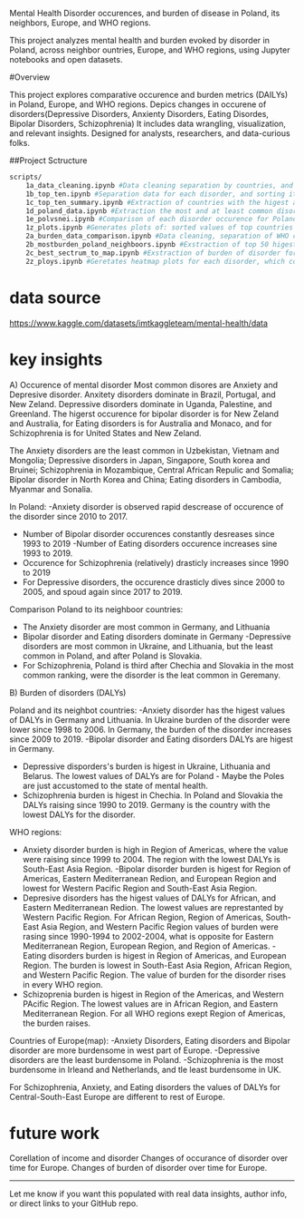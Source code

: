 Mental Health Disorder occurences, and burden of disease in Poland, its neighbors, Europe, and WHO regions.

This project analyzes mental health and burden evoked by disorder in Poland, across neighbor ountries, Europe, and WHO regions, using Jupyter notebooks and open datasets.

#Overview

This project explores comparative occurence and burden metrics (DAILYs) in Poland, Europe, and WHO regions. Depics changes in occurene of disorders(Depressive Disorders, Anxienty Disorders, Eating Disordes, Bipolar Disorders, Schizophrenia) It includes data wrangling, visualization, and relevant insights. Designed for analysts, researchers, and data-curious folks.


##Project Sctructure

```bash
scripts/
    1a_data_cleaning.ipynb #Data cleaning separation by countries, and continens only
    1b_top_ten.ipynb #Separation data for each disorder, and sorting its values of occurene in ascending and descending order
    1c_top_ten_summary.ipynb #Extraction of countries with the higest and the lowest values of occurence for each disorder
    1d_poland_data.ipynb #Extraction the most and at least common disorders in Poland
    1e_polvsnei.ipynb #Comparison of each disorder occurence for Poland and its neighbor countries and depedence of time
    1z_plots.ipynb #Generates plots of: sorted values of top countries with higest and lowest occurence for each disorder, depedence of occurence of disorder in Poland over years 1990-2019, and comparison of disorder occurence for Poland and its neighbor countries (Belarus,Czechia,Germany,Lithuania,Russia,Slovakia,Ukraine) over time.
    2a_burden_data_comparison.ipynb #Data cleaning, separation of WHO countries by regions, and counting average burden for each disorder based on database records(only countries) for each WHO region.
    2b_mostburden_poland_neighboors.ipynb #Exstraction of top 50 higest and lowest values of DALYs for each disorder and comparison of country for the disorder and frequency of country in the ranking. Comparison DAILYs for each disorder with data for Poland and its neighbor counries.
    2c_best_sectrum_to_map.ipynb #Exstraction of burden of disorder for WHO region, which is European Region. Some statistics experiments to find disorder which the most various, smooth, and intresting data (+data standarization,plots for standarization). Comparison variation, standard deviation, and value of entropy for each disorder(all years). Geneartion of heat map plots (map of Europe), which shows DALYs for each disorder in 2019 year.
    2z_ploys.ipynb #Geretates heatmap plots for each disorder, which compares values of DALYs for Poland and its neighbor countries over time 1990-2019, and heatmap plots which compare calulated maunally average for each WHO regions, and compares it which data  for WHO regions included in database.
```
# data source
https://www.kaggle.com/datasets/imtkaggleteam/mental-health/data

# key insights

A) Occurence of mental disorder
Most common disores are Anxiety and Depresive disorder. Anxitety disorders dominate in Brazil, Portugal, and New Zeland. Depressive disorders dominate in Uganda, Palestine, and Greenland.
The higerst occurence for bipolar disorder is for New Zeland and Australia, for Eating disorders is for Australia and Monaco, and for Schizophrenia is for United States and New Zeland. 

The  Anxiety disorders are the least common in Uzbekistan, Vietnam and Mongolia; Depressive disorders in Japan, Singapore, South korea and Bruinei;  Schizophrenia in Mozambique, Central African Repulic and Somalia; Bipolar disorder in North Korea and China; Eating disorders in Cambodia, Myanmar and Sonalia.

In Poland:
-Anxiety disorder  is observed rapid descrease of occurence of the disorder since 2010 to 2017.
- Number of Bipolar disorder occurences constantly desreases since 1993 to 2019
-Number of Eating disorders occurence increases sine 1993 to 2019.
- Occurence for Schizophrenia (relatively) drasticly increases since 1990 to 2019
- For Depressive disorders, the occurence drasticly dives since 2000 to 2005, and spoud again since 2017 to 2019.

Comparison Poland to its neighboor countries:
- The Anxiety disorder are most common in Germany, and Lithuania
- Bipolar disorder and Eating disorders dominate in Germany
-Depressive disorders are most common in Ukraine, and Lithuania, but the least common in Poland, and after Poland is Slovakia.
- For Schizophrenia, Poland is third after Chechia and Slovakia in the most common ranking, were the disorder is the leat common in Geremany.


B) Burden of disorders (DALYs)

Poland and its neighbot countries:
-Anxiety disorder has the higest values of DALYs in Germany and Lithuania. In Ukraine burden of the disorder were lower since 1998 to 2006. In Germany, the burden of the disorder increases since 2009 to 2019.
-Bipolar disorder and Eating disorders DALYs are higest in Germany.
- Depressive disporders's burden is higest in Ukraine, Lithuania and Belarus. The lowest values of DALYs are for Poland - Maybe the Poles are just accustomed to the state of mental health.
- Schizophrenia burden is higest in Chechia. In Poland and Slovakia the DALYs raising since 1990 to 2019. Germany is the country with the lowest DALYs for the disorder.

WHO regions:
- Anxiety disorder burden is high in Region of Americas, where the value were raising since 1999 to 2004. The region with the lowest DALYs is South-East Asia Region.
-Bipolar disorder burden is higest for Region of Americas, Eastern Mediterranean Redion, and European Region and lowest for Western Pacific Region and South-East Asia Region.
- Depresive disorders has the higest values of DALYs for African, and Eastern Mediterranean Redion. The lowest values are represtanted by Western Pacific Region. For African Region, Region of Americas, South-East Asia Region, and Western Pacific Region values of burden were rasing since 1990-1994 to 2002-2004, what is opposite for Eastern Mediterranean Region, European Region, and Region of Americas.
-Eating disorders burden is higest in Region of Americas, and European Region. The burden is lowest in South-East Asia Region, African Region, and Western Pacific Region. The value of burden for the disorder rises in every WHO region.
- Schizoprenia burden is higest in Region of the Americas, and Western PAcific Region. The lowest values are in African Region, and Eastern Mediterranean Region. For all WHO regions exept Region of Americas, the burden raises.

Countries of Europe(map):
-Anxiety Disorders, Eating disorders and Bipolar disorder are more burdensome in west part of Europe.
-Depressive disorders are the least burdensome in Poland.
-Schizophrenia is the most burdensome in Irleand and Netherlands, and tle least burdensome in UK.

For Schizophrenia, Anxiety, and Eating disorders the values of DALYs for Central-South-East Europe are different to rest of Europe.


# future work
Corellation of income and disorder
Changes of occurance of disorder over time for Europe.
Changes of burden of disorder over time for Europe.

---

Let me know if you want this populated with real data insights, author info, or direct links to your GitHub repo.
